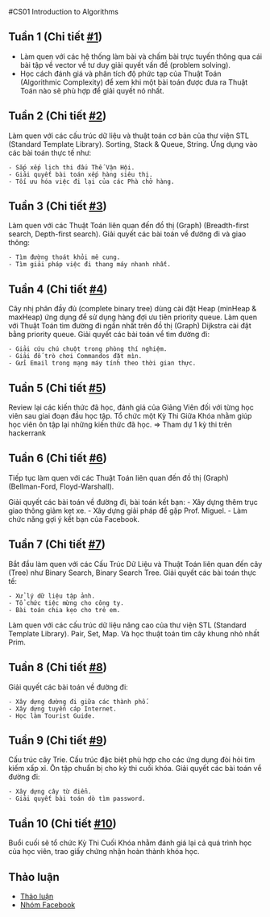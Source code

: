 #CS01 Introduction to Algorithms

## Tuần 1 (Chi tiết [#1](/../../issues/1))

- Làm quen với các hệ thống làm bài và chấm bài trực tuyến thông qua cái bài tập về vector về tư duy giải quyết vấn đề (problem solving).
- Học cách đánh giá và phân tích độ phức tạp của Thuật Toán (Algorithmic Complexity) để xem khi một bài toán được đưa ra Thuật Toán nào sẽ phù hợp để giải quyết nó nhất.

## Tuần 2 (Chi tiết [#2](/../../issues/2))

Làm quen với các cấu trúc dữ liệu và thuật toán cơ bản của thư viện STL (Standard Template Library). Sorting, Stack & Queue, String.
Ứng dụng vào các bài toán thực tế như:

    - Sắp xếp lịch thi đấu Thế Vận Hội.
    - Giải quyết bài toán xếp hàng siêu thị.
    - Tối ưu hóa việc đi lại của các Phà chở hàng.


## Tuần 3 (Chi tiết [#3](/../../issues/3))

Làm quen với các Thuật Toán liên quan đến đồ thị (Graph) (Breadth-first search, Depth-first search).
Giải quyết các bài toán về đường đi và giao thông:

    - Tìm đường thoát khỏi mê cung.
    - Tìm giải pháp việc đi thang máy nhanh nhất.
    

## Tuần 4 (Chi tiết [#4](/../../issues/4))

Cây nhị phân đầy đủ (complete binary tree) dùng cài đặt Heap (minHeap & maxHeap) ứng dụng để sử dụng hàng đợi ưu tiên priority queue.
Làm quen với Thuật Toán tìm đường đi ngắn nhất trên đồ thị (Graph) Dijkstra cài đặt bằng priority queue.
Giải quyết các bài toán về tìm đường đi:

    - Giải cứu chú chuột trong phòng thí nghiệm.
    - Giải đố trò chơi Commandos đặt mìn.
    - Gửi Email trong mạng máy tính theo thời gian thực.

## Tuần 5 (Chi tiết [#5](/../../issues/5))

Review lại các kiến thức đã học, đánh giá của Giảng Viên đối với từng học viên sau giai đoạn đầu học tập.
Tổ chức một Kỳ Thi Giữa Khóa nhằm giúp học viên ôn tập lại những kiến thức đã học. => Tham dự 1 kỳ thi trên hackerrank

## Tuần 6 (Chi tiết [#6](/../../issues/6))

Tiếp tục làm quen với các Thuật Toán liên quan đến đồ thị (Graph) (Bellman-Ford, Floyd-Warshall).

Giải quyết các bài toán về đường đi, bài toán kết bạn:
    - Xây dựng thêm trục giao thông giảm kẹt xe.
    - Xây dựng giải pháp để gặp Prof. Miguel.
    - Làm chức năng gợi ý kết bạn của Facebook.


## Tuần 7 (Chi tiết [#7](/../../issues/7))

Bắt đầu làm quen với các Cấu Trúc Dữ Liệu và Thuật Toán liên quan đến cây (Tree) như Binary Search, Binary Search Tree.
Giải quyết các bài toán thực tế:

    - Xử lý dữ liệu tập ảnh.
    - Tổ chức tiệc mừng cho công ty.
    - Bài toán chia kẹo cho trẻ em.

Làm quen với các cấu trúc dữ liệu nâng cao của thư viện STL (Standard Template Library). Pair, Set, Map. Và học thuật toán tìm cây khung nhỏ nhất Prim.

## Tuần 8 (Chi tiết [#8](/../../issues/8))

Giải quyết các bài toán về đường đi:

    - Xây dựng đường đi giữa các thành phố.
    - Xây dựng tuyến cáp Internet.
    - Học làm Tourist Guide.

## Tuần 9 (Chi tiết [#9](/../../issues/9))

Cấu trúc cây Trie. Cấu trúc đặc biệt phù hợp cho các ứng dụng đòi hỏi tìm kiếm xấp xỉ.
Ôn tập chuẩn bị cho kỳ thi cuối khóa.
Giải quyết các bài toán về đường đi:

    - Xây dựng cây từ điển.
    - Giải quyết bài toán dò tìm password.

## Tuần 10 (Chi tiết [#10](/../../issues/10))

Buổi cuối sẽ tổ chức Kỳ Thi Cuối Khóa nhằm đánh giá lại cả quá trình học của học viên, trao giấy chứng nhận hoàn thành khóa học.

## Thảo luận

- [Thảo luận](https://github.com/hprobotic/learning-stuff/issues)
- [Nhóm Facebook](https://fb.com)
